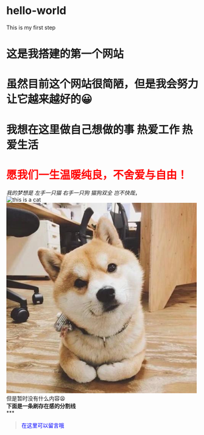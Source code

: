 # hello-world
This is my first step
# 这是我搭建的第一个网站
# 虽然目前这个网站很简陋，但是我会努力让它越来越好的😀
# 我想在这里做自己想做的事 热爱工作 热爱生活 
# <label style="color:red">愿我们一生温暖纯良，不舍爱与自由！</label>
*我的梦想是  左手一只猫 右手一只狗 猫狗双全 岂不快哉*，<br>
    ![this is a cat](assests/7.jpg)<br>
    ![this is a dog](assets/1.jpg)<br>
    但是暂时没有什么内容😫<br>
    **下面是一条刷存在感的分割线**<br>
    ***
><label style="color:blue">在这里可以留言哦</label>



 
    
    
    
    
